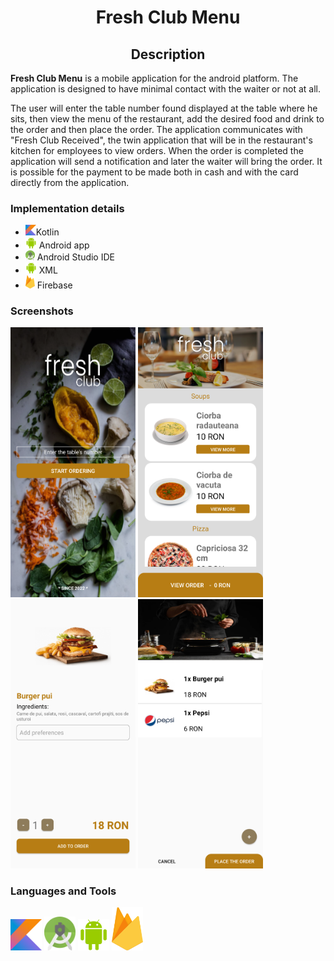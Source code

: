 # <h1 align = center>Fresh Club Menu
<h2 align = center> Description</h2>

<b>Fresh Club Menu</b> is a mobile application for the android platform. The application is designed to have minimal contact with the waiter or not at all.

The user will enter the table number found displayed at the table where he sits, then view the menu of the restaurant, add the desired food and drink to the order and then place the order. The application communicates with "Fresh Club Received", the twin application that will be in the restaurant's kitchen for employees to view orders.
When the order is completed the application will send a notification and later the waiter will bring the order. It is possible for the payment to be made both in cash and with the card directly from the application.
<h3> Implementation details </h3>

<ul>
  <li><img src="images/kotlin.png" width="17">Kotlin</li>
  <li><img src="images/android.png" width="18"> Android app</li>
  <li><img src="images/studio.png" width="15"> Android Studio IDE</li>
  <li><img src="images/android.png" width="18"> XML</li>
  <li><img src="images/firebase.png" width="15"> Firebase</li>
</ul> 

<h3>Screenshots</h3>

<img src="images/Screenshot_20220317-210311_Fresh Club Menu.png" width="200">      <img src="images/Screenshot_20220317-210322_Fresh Club Menu.png" width="200">     <img src="images/Screenshot_20220317-210330_Fresh Club Menu.png" width="200">
<img src="images/Screenshot_20220317-210353_Fresh Club Menu.png" width="200">

<h3> Languages and Tools </h3>

<img src="images/kotlin.png" width="50"> <img src="images/studio.png" width="50">     <img src="images/android.png" width="50">     <img src="images/firebase.png" width="50">
